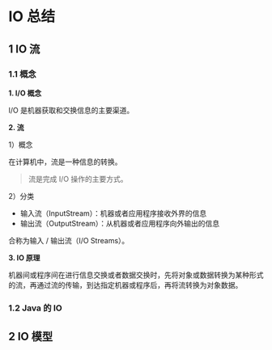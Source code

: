 # IO 总结

## 1 IO 流

### 1.1 概念

**1. I/O 概念**

I/O 是机器获取和交换信息的主要渠道。

**2. 流**

1）概念

在计算机中，流是一种信息的转换。

> 流是完成 I/O 操作的主要方式。

2）分类

- 输入流（InputStream）：机器或者应用程序接收外界的信息
- 输出流（OutputStream）：从机器或者应用程序向外输出的信息

合称为输入 / 输出流（I/O Streams）。

**3. IO 原理**

机器间或程序间在进行信息交换或者数据交换时，先将对象或数据转换为某种形式的流，再通过流的传输，到达指定机器或程序后，再将流转换为对象数据。

### 1.2  Java 的 IO



## 2 IO 模型